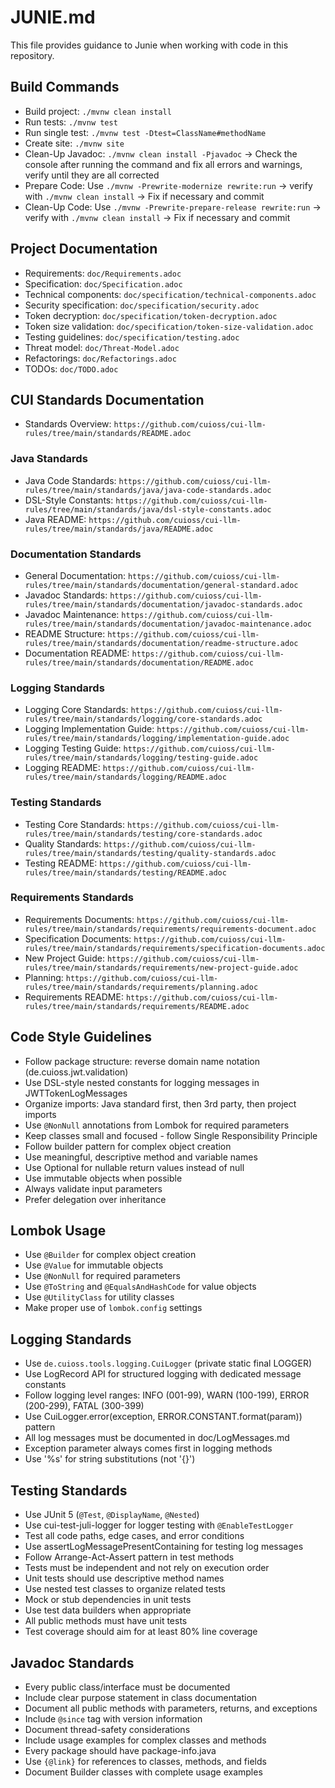 # JUNIE.md

This file provides guidance to Junie when working with code in this repository.

## Build Commands
- Build project: `./mvnw clean install`
- Run tests: `./mvnw test`
- Run single test: `./mvnw test -Dtest=ClassName#methodName`
- Create site: `./mvnw site`
- Clean-Up Javadoc: `./mvnw clean install -Pjavadoc` -> Check the console after running the command and fix all errors and warnings, verify until they are all corrected 
- Prepare Code: Use `./mvnw -Prewrite-modernize rewrite:run` -> verify with `./mvnw clean install` -> Fix if necessary and commit
- Clean-Up Code: Use `./mvnw -Prewrite-prepare-release rewrite:run` -> verify with `./mvnw clean install` -> Fix if necessary and commit

## Project Documentation
- Requirements: `doc/Requirements.adoc`
- Specification: `doc/Specification.adoc`
- Technical components: `doc/specification/technical-components.adoc`
- Security specification: `doc/specification/security.adoc`
- Token decryption: `doc/specification/token-decryption.adoc`
- Token size validation: `doc/specification/token-size-validation.adoc`
- Testing guidelines: `doc/specification/testing.adoc`
- Threat model: `doc/Threat-Model.adoc`
- Refactorings: `doc/Refactorings.adoc`
- TODOs: `doc/TODO.adoc`

## CUI Standards Documentation
- Standards Overview: `https://github.com/cuioss/cui-llm-rules/tree/main/standards/README.adoc`

### Java Standards
- Java Code Standards: `https://github.com/cuioss/cui-llm-rules/tree/main/standards/java/java-code-standards.adoc`
- DSL-Style Constants: `https://github.com/cuioss/cui-llm-rules/tree/main/standards/java/dsl-style-constants.adoc`
- Java README: `https://github.com/cuioss/cui-llm-rules/tree/main/standards/java/README.adoc`

### Documentation Standards
- General Documentation: `https://github.com/cuioss/cui-llm-rules/tree/main/standards/documentation/general-standard.adoc`
- Javadoc Standards: `https://github.com/cuioss/cui-llm-rules/tree/main/standards/documentation/javadoc-standards.adoc`
- Javadoc Maintenance: `https://github.com/cuioss/cui-llm-rules/tree/main/standards/documentation/javadoc-maintenance.adoc`
- README Structure: `https://github.com/cuioss/cui-llm-rules/tree/main/standards/documentation/readme-structure.adoc`
- Documentation README: `https://github.com/cuioss/cui-llm-rules/tree/main/standards/documentation/README.adoc`

### Logging Standards
- Logging Core Standards: `https://github.com/cuioss/cui-llm-rules/tree/main/standards/logging/core-standards.adoc`
- Logging Implementation Guide: `https://github.com/cuioss/cui-llm-rules/tree/main/standards/logging/implementation-guide.adoc`
- Logging Testing Guide: `https://github.com/cuioss/cui-llm-rules/tree/main/standards/logging/testing-guide.adoc`
- Logging README: `https://github.com/cuioss/cui-llm-rules/tree/main/standards/logging/README.adoc`

### Testing Standards
- Testing Core Standards: `https://github.com/cuioss/cui-llm-rules/tree/main/standards/testing/core-standards.adoc`
- Quality Standards: `https://github.com/cuioss/cui-llm-rules/tree/main/standards/testing/quality-standards.adoc`
- Testing README: `https://github.com/cuioss/cui-llm-rules/tree/main/standards/testing/README.adoc`

### Requirements Standards
- Requirements Documents: `https://github.com/cuioss/cui-llm-rules/tree/main/standards/requirements/requirements-document.adoc`
- Specification Documents: `https://github.com/cuioss/cui-llm-rules/tree/main/standards/requirements/specification-documents.adoc`
- New Project Guide: `https://github.com/cuioss/cui-llm-rules/tree/main/standards/requirements/new-project-guide.adoc`
- Planning: `https://github.com/cuioss/cui-llm-rules/tree/main/standards/requirements/planning.adoc`
- Requirements README: `https://github.com/cuioss/cui-llm-rules/tree/main/standards/requirements/README.adoc`

## Code Style Guidelines
- Follow package structure: reverse domain name notation (de.cuioss.jwt.validation)
- Use DSL-style nested constants for logging messages in JWTTokenLogMessages
- Organize imports: Java standard first, then 3rd party, then project imports
- Use `@NonNull` annotations from Lombok for required parameters
- Keep classes small and focused - follow Single Responsibility Principle
- Follow builder pattern for complex object creation
- Use meaningful, descriptive method and variable names
- Use Optional for nullable return values instead of null
- Use immutable objects when possible
- Always validate input parameters
- Prefer delegation over inheritance

## Lombok Usage
- Use `@Builder` for complex object creation
- Use `@Value` for immutable objects
- Use `@NonNull` for required parameters
- Use `@ToString` and `@EqualsAndHashCode` for value objects
- Use `@UtilityClass` for utility classes
- Make proper use of `lombok.config` settings

## Logging Standards
- Use `de.cuioss.tools.logging.CuiLogger` (private static final LOGGER)
- Use LogRecord API for structured logging with dedicated message constants
- Follow logging level ranges: INFO (001-99), WARN (100-199), ERROR (200-299), FATAL (300-399)
- Use CuiLogger.error(exception, ERROR.CONSTANT.format(param)) pattern
- All log messages must be documented in doc/LogMessages.md
- Exception parameter always comes first in logging methods
- Use '%s' for string substitutions (not '{}')

## Testing Standards
- Use JUnit 5 (`@Test`, `@DisplayName`, `@Nested`)
- Use cui-test-juli-logger for logger testing with `@EnableTestLogger` 
- Test all code paths, edge cases, and error conditions
- Use assertLogMessagePresentContaining for testing log messages
- Follow Arrange-Act-Assert pattern in test methods
- Tests must be independent and not rely on execution order
- Unit tests should use descriptive method names
- Use nested test classes to organize related tests
- Mock or stub dependencies in unit tests
- Use test data builders when appropriate
- All public methods must have unit tests
- Test coverage should aim for at least 80% line coverage

## Javadoc Standards
- Every public class/interface must be documented
- Include clear purpose statement in class documentation
- Document all public methods with parameters, returns, and exceptions
- Include `@since` tag with version information
- Document thread-safety considerations
- Include usage examples for complex classes and methods
- Every package should have package-info.java
- Use `{@link}` for references to classes, methods, and fields
- Document Builder classes with complete usage examples